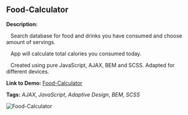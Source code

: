## Food-Calculator

**Description:** 

&nbsp;&nbsp; Search database for food and drinks you have consumed and choose amount of servings. 

&nbsp;&nbsp; App will calculate total calories you consumed today. 

&nbsp;&nbsp; Created using pure JavaScript, AJAX, BEM and SCSS. Adapted for different devices.

**Link to Demo:** [Food-Calculator](https://bohdanov90.github.io/Food-Calculator/ "Food-Calculator")


**Tags:** _AJAX_, _JavaScript_, _Adaptive Design_, _BEM_, _SCSS_

![Food-Calculator](https://i.imgur.com/uZnLVF6.gif)
